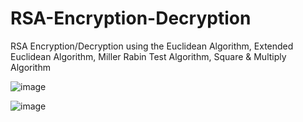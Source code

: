 # RSA-Encryption-Decryption
RSA Encryption/Decryption using the Euclidean Algorithm, Extended Euclidean Algorithm, Miller Rabin Test Algorithm, Square &amp; Multiply Algorithm

![image](https://github.com/Drone300/RSA-Encryption-Decryption/assets/124827807/97cbb354-8fa6-4564-95ea-898bb894f8ba)

![image](https://github.com/Drone300/RSA-Encryption-Decryption/assets/124827807/4e172c03-a43c-4c24-aa50-58dc0fd617c6)
